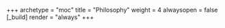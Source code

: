 +++ 
archetype = "moc" 
title = "Philosophy" 
weight = 4
alwaysopen = false
[_build]
  render = "always"
+++